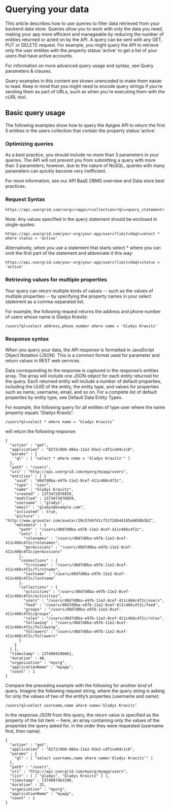 # Querying your data

This article describes how to use queries to filter data retrieved from your backend data store. Queries allow you to work with only the data you need, making your app more efficient and manageable by reducing the number of entities returned or acted on by the API. A query can be sent with any GET, PUT or DELETE request. For example, you might query the API to retrieve only the user entities with the property status:'active' to get a list of your users that have active accounts.

For information on more advanced query usage and syntax, see Query parameters & clauses.

Query examples in this content are shown unencoded to make them easier to read. Keep in mind that you might need to encode query strings if you're sending them as part of URLs, such as when you're executing them with the cURL tool.

## Basic query usage

The following examples show how to query the Apigee API to return the first 5 entities in the users collection that contain the property status:'active'.

### Optimizing queries

As a best practice, you should include no more than 3 parameters in your queries. The API will not prevent you from submitting a query with more than 3 parameters; however, due to the nature of NoSQL, queries with many parameters can quickly become very inefficient.

For more information, see our API BaaS DBMS overview and Data store best practices.

### Request Syntax

	https://api.usergrid.com/<org>/<app>/<collection>?ql=<query_statement>

Note: Any values specified in the query statement should be enclosed in single-quotes.

	https://api.usergrid.com/your-org/your-app/users?limit=5&ql=select * where status = 'active'
	
Alternatively, when you use a statement that starts select * where you can omit the first part of the statement and abbreviate it this way:

	https://api.usergrid.com/your-org/your-app/users?limit=5&ql=status = 'active'
	
### Retrieving values for multiple properties

Your query can return multiple kinds of values -- such as the values of multiple properties -- by specifying the property names in your select statement as a comma-separated list.

For example, the following request returns the address and phone number of users whose name is Gladys Kravitz:

	/users?ql=select address,phone_number where name = 'Gladys Kravitz'
	
### Response syntax

When you query your data, the API response is formatted in JavaScript Object Notation (JSON). This is a common format used for parameter and return values in REST web services.

Data corresponding to the response is captured in the response’s entities array. The array will include one JSON-object for each entity returned for the query. Each returned entity will include a number of default properties, including the UUID of the entity, the entity type, and values for properties such as name, username, email, and so on. For a complete list of default properties by entity type, see Default Data Entity Types.

For example, the following query for all entities of type user where the name property equals 'Gladys Kravitz':

	/users?ql=select * where name = ‘Gladys Kravitz’

will return the following response:

	{
	  "action" : "get",
	  "application" : "8272c9b0-d86a-11e2-92e2-cdf1ce04c1c0",
	  "params" : {
	    "ql" : [ "select * where name = 'Gladys Kravitz'" ]
	  },
	  "path" : "/users",
	  "uri" : "http://api.usergrid.com/myorg/myapp/users",
	  "entities" : [ {
	    "uuid" : "d0d7d0ba-e97b-11e2-8cef-411c466c4f2c",
	    "type" : "user",
	    "name" : "Gladys Kravitz",
	    "created" : 1373472876859,
	    "modified" : 1373472876859,
	    "username" : "gladys",
	    "email" : "gladys@example.com",
	    "activated" : true,
	    "picture" : "http://www.gravatar.com/avatar/20c57d4f41cf51f2db44165eb058b3b2",
	    "metadata" : {
	      "path" : "/users/d0d7d0ba-e97b-11e2-8cef-411c466c4f2c",
	      "sets" : {
	        "rolenames" : "/users/d0d7d0ba-e97b-11e2-8cef-411c466c4f2c/rolenames",
	        "permissions" : "/users/d0d7d0ba-e97b-11e2-8cef-411c466c4f2c/permissions"
	      },
	      "connections" : {
	        "firstname" : "/users/d0d7d0ba-e97b-11e2-8cef-411c466c4f2c/firstname",
	        "lastname" : "/users/d0d7d0ba-e97b-11e2-8cef-411c466c4f2c/lastname"
	      },
	      "collections" : {
	        "activities" : "/users/d0d7d0ba-e97b-11e2-8cef-411c466c4f2c/activities",
	        "users" : "/users/d0d7d0ba-e97b-11e2-8cef-411c466c4f2c/users",
	        "feed" : "/users/d0d7d0ba-e97b-11e2-8cef-411c466c4f2c/feed",
	        "groups" : "/users/d0d7d0ba-e97b-11e2-8cef-411c466c4f2c/groups",
	        "roles" : "/users/d0d7d0ba-e97b-11e2-8cef-411c466c4f2c/roles",
	        "following" : "/users/d0d7d0ba-e97b-11e2-8cef-411c466c4f2c/following",
	        "followers" : "/users/d0d7d0ba-e97b-11e2-8cef-411c466c4f2c/followers"
	      }
	    }
	  } ],
	  "timestamp" : 1374694196061,
	  "duration" : 48,
	  "organization" : "myorg",
	  "applicationName" : "myapp",
	  "count" : 1
	}
	
Compare the preceding example with the following for another kind of query. Imagine the following request string, where the query string is asking for only the values of two of the entity’s properties (username and name):

	/users?ql=select username,name where name=’Gladys Kravitz’
	
In the response JSON from this query, the return value is specified as the property of the list item -- here, an array containing only the values of the properties the query asked for, in the order they were requested (username first, then name).

	{
	  "action" : "get",
	  "application" : "8272c9b0-d86a-11e2-92e2-cdf1ce04c1c0",
	  "params" : {
	    "ql" : [ "select username,name where name='Gladys Kravitz'" ]
	  },
	  "path" : "/users",
	  "uri" : "http://api.usergrid.com/myorg/myapp/users",
	  "list" : [ [ "gladys", "Gladys Kravitz" ] ],
	  "timestamp" : 1374697463190,
	  "duration" : 25,
	  "organization" : "myorg",
	  "applicationName" : "myapp",
	  "count" : 1
	}
	
	
